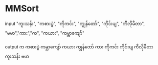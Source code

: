 # MMSort


input "ကူးသန်း", "ကစားပွဲ", "ကိုကင်း", "ကျွန်တော်", "ကိုင်းပျ", "ကီလိုမီတာ", "ဗမာ","ကား","က",  "ကယား",  "ကမ္ဘာကျော်"


output က ကစားပွဲ ကမ္ဘာကျော် ကယား ကျွန်တော် ကား ကိုကင်း ကိုင်းပျ ကီလိုမီတာ ကူးသန်း ဗမာ
